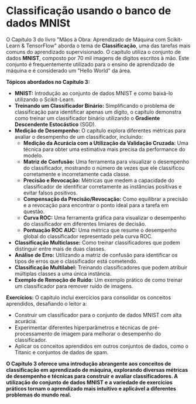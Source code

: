 # Classificação usando o banco de dados MNISt

O Capítulo 3 do livro "Mãos à Obra: Aprendizado de Máquina com Scikit-Learn & TensorFlow" aborda o tema de **Classificação**, uma das tarefas mais comuns do aprendizado supervisionado. O capítulo utiliza o conjunto de dados **MNIST**, composto por 70 mil imagens de dígitos escritos à mão. Este conjunto é frequentemente utilizado para o ensino de aprendizado de máquina e é considerado um "Hello World" da área. 

**Tópicos abordados no Capítulo 3:**

* **MNIST:** Introdução ao conjunto de dados MNIST e como baixá-lo utilizando o Scikit-Learn.
* **Treinando um Classificador Binário:** Simplificando o problema de classificação para identificar apenas um dígito, o capítulo demonstra como treinar um classificador binário utilizando o **Gradiente Descendente Estocástico** (SGD).
* **Medição de Desempenho:** O capítulo explora diferentes métricas para avaliar o desempenho de um classificador, incluindo:
    * **Medição da Acurácia com a Utilização da Validação Cruzada:** Uma técnica para obter uma estimativa mais precisa da performance do modelo.
    * **Matriz de Confusão:** Uma ferramenta para visualizar o desempenho do classificador, mostrando o número de vezes que ele classificou corretamente e incorretamente cada classe.
    * **Precisão e Revocação:** Métricas que medem a capacidade do classificador de identificar corretamente as instâncias positivas e evitar falsos positivos.
    * **Compensação da Precisão/Revocação:** Como equilibrar a precisão e a revocação para encontrar o ponto ideal para a tarefa em questão.
    * **Curva ROC:** Uma ferramenta gráfica para visualizar o desempenho do classificador em diferentes limiares de decisão.
    * **Pontuação ROC AUC:** Uma métrica que resume o desempenho global do classificador representado pela curva ROC.
* **Classificação Multiclasse:** Como treinar classificadores que podem distinguir entre mais de duas classes.
* **Análise de Erro:** Utilizando a matriz de confusão para identificar os tipos de erros que o classificador está cometendo.
* **Classificação Multilabel:** Treinando classificadores que podem atribuir múltiplas classes a uma única instância.
* **Exemplo de Remoção de Ruído:** Um exemplo prático de como treinar um classificador para remover ruído de imagens.


**Exercícios:** O capítulo inclui exercícios para consolidar os conceitos aprendidos, desafiando o leitor a:

* Construir um classificador para o conjunto de dados MNIST com alta acurácia.
* Experimentar diferentes hiperparâmetros e técnicas de pré-processamento de imagem para melhorar o desempenho do classificador.
* Aplicar os conceitos aprendidos em outros conjuntos de dados, como o Titanic e conjuntos de dados de spam.


**O Capítulo 3 oferece uma introdução abrangente aos conceitos de classificação em aprendizado de máquina, explorando diversas métricas de desempenho e técnicas para construir e avaliar classificadores. A utilização do conjunto de dados MNIST e a variedade de exercícios práticos tornam o aprendizado mais intuitivo e aplicável a diferentes problemas do mundo real.**

